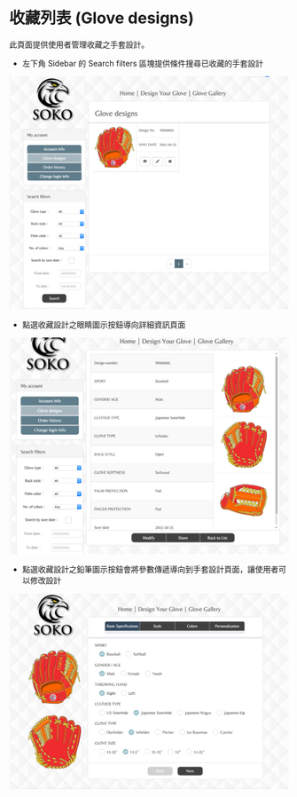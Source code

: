 # 收藏列表 (Glove designs)
此頁面提供使用者管理收藏之手套設計。  
* 左下角 Sidebar 的 Search filters 區塊提供條件搜尋已收藏的手套設計

<img src='/src/images/my_list.png' />

* 點選收藏設計之眼睛圖示按鈕導向詳細資訊頁面

<img src='/src/images/my_list_detail.png' />

* 點選收藏設計之鉛筆圖示按鈕會將參數傳遞導向到手套設計頁面，讓使用者可以修改設計

<img src='/src/images/my_list_edit.png' />
